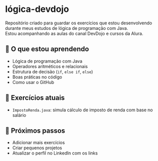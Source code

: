 # lógica-devdojo

Repositório criado para guardar os exercícios que estou desenvolvendo durante meus estudos de lógica de programação com Java.  
Estou acompanhando as aulas do canal DevDojo e cursos da Alura.

## 🧠 O que estou aprendendo
- Lógica de programação com Java
- Operadores aritméticos e relacionais
- Estrutura de decisão (`if`, `else if`, `else`)
- Boas práticas no código
- Como usar o GitHub

## 📂 Exercícios atuais
- `ImpostoRenda.java`: simula cálculo de imposto de renda com base no salário

## 🚀 Próximos passos
- Adicionar mais exercícios
- Criar pequenos projetos
- Atualizar o perfil no LinkedIn com os links
